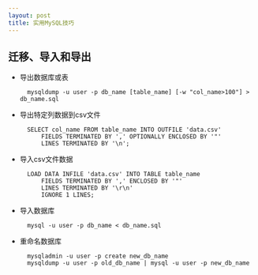 ```yaml
---
layout: post
title: 实用MySQL技巧
---
```


迁移、导入和导出
-------
- 导出数据库或表
		
		mysqldump -u user -p db_name [table_name] [-w "col_name>100"] > db_name.sql

- 导出特定列数据到csv文件
		
		SELECT col_name FROM table_name INTO OUTFILE 'data.csv'
			FIELDS TERMINATED BY ',' OPTIONALLY ENCLOSED BY '"'
  			LINES TERMINATED BY '\n';

- 导入csv文件数据
		
		LOAD DATA INFILE 'data.csv' INTO TABLE table_name
			FIELDS TERMINATED BY ',' ENCLOSED BY '"'
			LINES TERMINATED BY '\r\n'
			IGNORE 1 LINES;

- 导入数据库
		
		mysql -u user -p db_name < db_name.sql

- 重命名数据库

		mysqladmin -u user -p create new_db_name
		mysqldump -u user -p old_db_name | mysql -u user -p new_db_name

